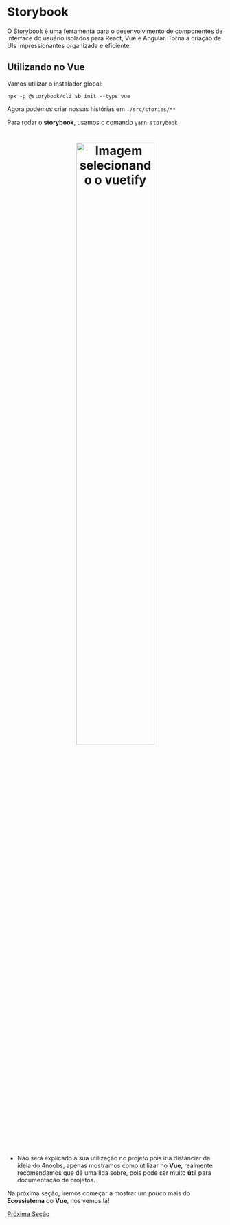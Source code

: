 # Storybook

O [Storybook](https://storybook.js.org/) é uma ferramenta para o desenvolvimento de componentes de interface do usuário isolados para React, Vue e Angular. Torna a criação de UIs impressionantes organizada e eficiente.

## Utilizando no Vue

Vamos utilizar o instalador global:

`npx -p @storybook/cli sb init --type vue`

Agora podemos criar nossas histórias em `./src/stories/**`

Para rodar o **storybook**, usamos o comando `yarn storybook`

<h1 align="center">
  <img src="../../assets/Testes e Storybook/Storybook/storybook.png" alt="Imagem selecionando o vuetify" width="60%">
</h1>

* Não será explicado a sua utilização no projeto pois iria distânciar da ideia do 4noobs, apenas mostramos como utilizar no **Vue**, realmente recomendamos que dê uma lida sobre, pois pode ser muito **útil** para documentação de projetos.

Na próxima seção, iremos começar a mostrar um pouco mais do **Ecossistema** do **Vue**, nos vemos lá!

[Próxima Seção](../8%20-%20Ecossistema%20Vue/1%20-%20Nuxt.md)

